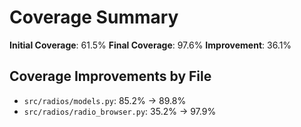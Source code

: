 # Coverage Summary

**Initial Coverage**: 61.5%
**Final Coverage**: 97.6%
**Improvement**: 36.1%

## Coverage Improvements by File

- `src/radios/models.py`: 85.2% → 89.8%
- `src/radios/radio_browser.py`: 35.2% → 97.9%
